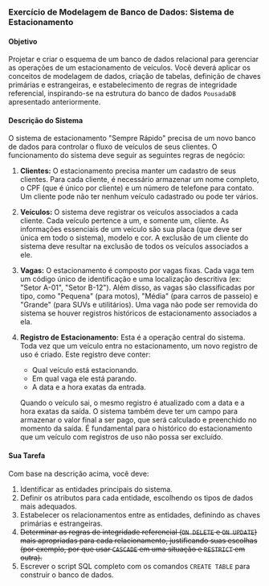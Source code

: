 
### **Exercício de Modelagem de Banco de Dados: Sistema de Estacionamento**

#### **Objetivo**

Projetar e criar o esquema de um banco de dados relacional para gerenciar as operações de um estacionamento de veículos. Você deverá aplicar os conceitos de modelagem de dados, criação de tabelas, definição de chaves primárias e estrangeiras, e estabelecimento de regras de integridade referencial, inspirando-se na estrutura do banco de dados `PousadaDB` apresentado anteriormente.

#### **Descrição do Sistema**

O sistema de estacionamento "Sempre Rápido" precisa de um novo banco de dados para controlar o fluxo de veículos de seus clientes. O funcionamento do sistema deve seguir as seguintes regras de negócio:

1.  **Clientes:** O estacionamento precisa manter um cadastro de seus clientes. Para cada cliente, é necessário armazenar um nome completo, o CPF (que é único por cliente) e um número de telefone para contato. Um cliente pode não ter nenhum veículo cadastrado ou pode ter vários.

2.  **Veículos:** O sistema deve registrar os veículos associados a cada cliente. Cada veículo pertence a um, e somente um, cliente. As informações essenciais de um veículo são sua placa (que deve ser única em todo o sistema), modelo e cor. A exclusão de um cliente do sistema deve resultar na exclusão de todos os veículos associados a ele.

3.  **Vagas:** O estacionamento é composto por vagas fixas. Cada vaga tem um código único de identificação e uma localização descritiva (ex: "Setor A-01", "Setor B-12"). Além disso, as vagas são classificadas por tipo, como "Pequena" (para motos), "Média" (para carros de passeio) e "Grande" (para SUVs e utilitários). Uma vaga não pode ser removida do sistema se houver registros históricos de estacionamento associados a ela.

4.  **Registro de Estacionamento:** Esta é a operação central do sistema. Toda vez que um veículo entra no estacionamento, um novo registro de uso é criado. Este registro deve conter:

      * Qual veículo está estacionando.
      * Em qual vaga ele está parando.
      * A data e a hora exatas da entrada.

    Quando o veículo sai, o mesmo registro é atualizado com a data e a hora exatas da saída. O sistema também deve ter um campo para armazenar o valor final a ser pago, que será calculado e preenchido no momento da saída. É fundamental para o histórico do estacionamento que um veículo com registros de uso não possa ser excluído.

#### **Sua Tarefa**

Com base na descrição acima, você deve:

1.  Identificar as entidades principais do sistema.
2.  Definir os atributos para cada entidade, escolhendo os tipos de dados mais adequados.
3.  Estabelecer os relacionamentos entre as entidades, definindo as chaves primárias e estrangeiras.
4.  ~~Determinar as regras de integridade referencial (`ON DELETE` e `ON UPDATE`) mais apropriadas para cada relacionamento, justificando suas escolhas (por exemplo, por que usar `CASCADE` em uma situação e `RESTRICT` em outra).~~
5.  Escrever o script SQL completo com os comandos `CREATE TABLE` para construir o banco de dados.
